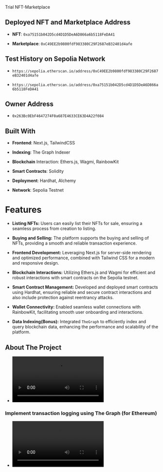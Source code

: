 Trial NFT-Marketplace

## Deployed NFT and Marketplace Address

- **NFT**: `0xa75151b042D5cd4D1D5DeA6D866a6b5118FeDA41`

- **Marketplace**: `0xC49EE2b9800fdf983380C29F2687eB32401d4afe`


## Test History on Sepolia Network

- `https://sepolia.etherscan.io/address/0xC49EE2b9800fdf983380C29F2687eB32401d4afe`

- `https://sepolia.etherscan.io/address/0xa75151b042D5cd4D1D5DeA6D866a6b5118FeDA41`


## Owner Address

- `0x263Bc0EbF4647274F0a687E4633CE63D4A22f084`


## Built With

- **Frontend**: Next.js, TailwindCSS

- **Indexing**: The Graph Indexer

- **Blockchain** Interaction: Ethers.js, Wagmi, RainbowKit

- **Smart Contracts**: Solidity

- **Deployment**: Hardhat, Alchemy

- **Network**: Sepolia Testnet


# Features 

- **Listing NFTs:** Users can easily list their NFTs for sale, ensuring a seamless process from creation to listing.

- **Buying and Selling:** The platform supports the buying and selling of NFTs, providing a smooth and reliable transaction experience.

- **Frontend Development:** Leveraging Next.js for server-side rendering and optimized performance, combined with Tailwind CSS for a modern and responsive design.

- **Blockchain Interactions:** Utilizing Ethers.js and Wagmi for efficient and robust interactions with smart contracts on the Sepolia testnet.

- **Smart Contract Management:** Developed and deployed smart contracts using Hardhat, ensuring reliable and secure contract interactions and also include protection against reentrancy attacks.

- **Wallet Connectivity:** Enabled seamless wallet connections with RainbowKit, facilitating smooth user onboarding and interactions.

- **Data Indexing(Bonus):** Integrated `TheGraph` to efficiently index and query blockchain data, enhancing the performance and scalability of the platform.

## About The Project 

- <video src="./public/video1.mp4"></video>
 ### Implement transaction logging using The Graph (for Ethereum)
- <video src="./public/video2.mp4"></video>

